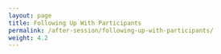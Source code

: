 ```yaml
---
layout: page
title: Following Up With Participants
permalink: /after-session/following-up-with-participants/
weight: 4.2
---
```

